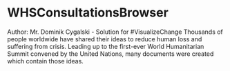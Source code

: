 # WHSConsultationsBrowser
Author: Mr. Dominik Cygalski - Solution for #VisualizeChange
Thousands of people worldwide have shared their ideas to reduce human loss and suffering from crisis. Leading up to the first-ever World Humanitarian Summit convened by the United Nations, many documents were created which contain those ideas.
